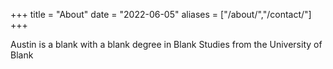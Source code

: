 +++
title = "About"
date = "2022-06-05"
aliases = ["/about/","/contact/"]
+++

Austin is a blank with a blank degree in Blank Studies from the University of Blank